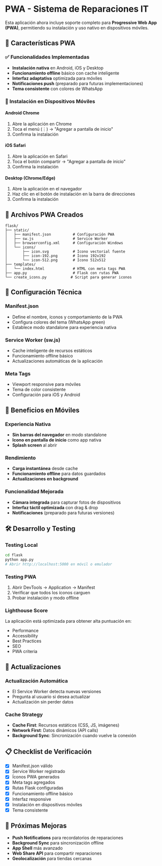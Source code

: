 # PWA - Sistema de Reparaciones IT

Esta aplicación ahora incluye soporte completo para **Progressive Web App (PWA)**, permitiendo su instalación y uso nativo en dispositivos móviles.

## 🚀 Características PWA

### ✅ Funcionalidades Implementadas

- **Instalación nativa** en Android, iOS y Desktop
- **Funcionamiento offline** básico con cache inteligente
- **Interfaz adaptativa** optimizada para móviles
- **Notificaciones push** (preparado para futuras implementaciones)
- **Tema consistente** con colores de WhatsApp

### 📱 Instalación en Dispositivos Móviles

#### Android Chrome
1. Abre la aplicación en Chrome
2. Toca el menú (⋮) → "Agregar a pantalla de inicio"
3. Confirma la instalación

#### iOS Safari
1. Abre la aplicación en Safari
2. Toca el botón compartir → "Agregar a pantalla de inicio"
3. Confirma la instalación

#### Desktop (Chrome/Edge)
1. Abre la aplicación en el navegador
2. Haz clic en el botón de instalación en la barra de direcciones
3. Confirma la instalación

## 📂 Archivos PWA Creados

```
flask/
├── static/
│   ├── manifest.json          # Configuración PWA
│   ├── sw.js                  # Service Worker
│   ├── browserconfig.xml      # Configuración Windows
│   └── icons/
│       ├── icon.svg           # Icono vectorial fuente
│       ├── icon-192.png       # Icono 192x192
│       └── icon-512.png       # Icono 512x512
├── templates/
│   └── index.html             # HTML con meta tags PWA
├── app.py                     # Flask con rutas PWA
└── create_icons.py           # Script para generar iconos
```

## 🔧 Configuración Técnica

### Manifest.json
- Define el nombre, íconos y comportamiento de la PWA
- Configura colores del tema (WhatsApp green)
- Establece modo standalone para experiencia nativa

### Service Worker (sw.js)
- Cache inteligente de recursos estáticos
- Funcionamiento offline básico
- Actualizaciones automáticas de la aplicación

### Meta Tags
- Viewport responsive para móviles
- Tema de color consistente
- Configuración para iOS y Android

## 🎯 Beneficios en Móviles

### Experiencia Nativa
- **Sin barras del navegador** en modo standalone
- **Icono en pantalla de inicio** como app nativa
- **Splash screen** al abrir

### Rendimiento
- **Carga instantánea** desde cache
- **Funcionamiento offline** para datos guardados
- **Actualizaciones en background**

### Funcionalidad Mejorada
- **Cámara integrada** para capturar fotos de dispositivos
- **Interfaz táctil optimizada** con drag & drop
- **Notificaciones** (preparado para futuras versiones)

## 🛠️ Desarrollo y Testing

### Testing Local
```bash
cd flask
python app.py
# Abrir http://localhost:5000 en móvil o emulador
```

### Testing PWA
1. Abrir DevTools → Application → Manifest
2. Verificar que todos los íconos carguen
3. Probar instalación y modo offline

### Lighthouse Score
La aplicación está optimizada para obtener alta puntuación en:
- Performance
- Accessibility
- Best Practices
- SEO
- PWA criteria

## 🔄 Actualizaciones

### Actualización Automática
- El Service Worker detecta nuevas versiones
- Pregunta al usuario si desea actualizar
- Actualización sin perder datos

### Cache Strategy
- **Cache First**: Recursos estáticos (CSS, JS, imágenes)
- **Network First**: Datos dinámicos (API calls)
- **Background Sync**: Sincronización cuando vuelve la conexión

## 📋 Checklist de Verificación

- [x] Manifest.json válido
- [x] Service Worker registrado
- [x] Íconos PWA generados
- [x] Meta tags agregados
- [x] Rutas Flask configuradas
- [x] Funcionamiento offline básico
- [x] Interfaz responsive
- [x] Instalación en dispositivos móviles
- [x] Tema consistente

## 🚀 Próximas Mejoras

- **Push Notifications** para recordatorios de reparaciones
- **Background Sync** para sincronización offline
- **App Shell** más avanzado
- **Web Share API** para compartir reparaciones
- **Geolocalización** para tiendas cercanas
